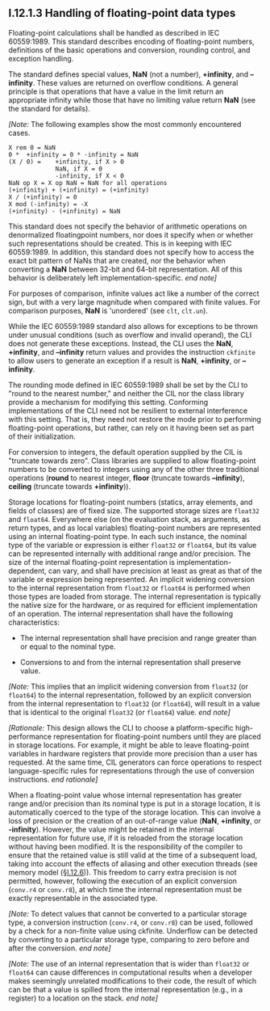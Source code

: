 ## I.12.1.3 Handling of floating-point data types

Floating-point calculations shall be handled as described in IEC 60559:1989. This standard describes encoding of floating-point numbers, definitions of the basic operations and conversion, rounding control, and exception handling.

The standard defines special values, **NaN** (not a number), **+infinity**, and **–infinity**. These values are returned on overflow conditions. A general principle is that operations that have a value in the limit return an appropriate infinity while those that have no limiting value return **NaN** (see the standard for details).

_[Note:_ The following examples show the most commonly encountered cases.

 ```
 X rem 0 = NaN
 0 *  +infinity = 0 * -infinity = NaN
 (X / 0) =    +infinity, if X > 0
              NaN, if X = 0
              -infinity, if X < 0
 NaN op X = X op NaN = NaN for all operations
 (+infinity) + (+infinity) = (+infinity)
 X / (+infinity) = 0
 X mod (-infinity) = -X
 (+infinity) - (+infinity) = NaN
 ```

This standard does not specify the behavior of arithmetic operations on denormalized floatingpoint numbers, nor does it specify when or whether such representations should be created. This is in keeping with IEC 60559:1989. In addition, this standard does not specify how to access the exact bit pattern of NaNs that are created, nor the behavior when converting a **NaN** between 32-bit and 64-bit representation. All of this behavior is deliberately left implementation-specific. _end note]_

For purposes of comparison, infinite values act like a number of the correct sign, but with a very large magnitude when compared with finite values. For comparison purposes, **NaN** is 'unordered' (see `clt`, `clt.un`).

While the IEC 60559:1989 standard also allows for exceptions to be thrown under unusual conditions (such as overflow and invalid operand), the CLI does not generate these exceptions. Instead, the CLI uses the **NaN**, **+infinity**, and **–infinity** return values and provides the instruction `ckfinite` to allow users to generate an exception if a result is **NaN**, **+infinity**, or **–infinity**.

The rounding mode defined in IEC 60559:1989 shall be set by the CLI to "round to the nearest number," and neither the CIL nor the class library provide a mechanism for modifying this setting. Conforming implementations of the CLI need not be resilient to external interference with this setting. That is, they need not restore the mode prior to performing floating-point operations, but rather, can rely on it having been set as part of their initialization.

For conversion to integers, the default operation supplied by the CIL is "truncate towards zero". Class libraries are supplied to allow floating-point numbers to be converted to integers using any of the other three traditional operations (**round** to nearest integer, **floor** (truncate towards **–infinity**), **ceiling** (truncate towards **+infinity**)).

Storage locations for floating-point numbers (statics, array elements, and fields of classes) are of fixed size. The supported storage sizes are `float32` and `float64`. Everywhere else (on the evaluation stack, as arguments, as return types, and as local variables) floating-point numbers are represented using an internal floating-point type. In each such instance, the nominal type of the variable or expression is either `float32` or `float64`, but its value can be represented internally with additional range and/or precision. The size of the internal floating-point representation is implementation-dependent, can vary, and shall have precision at least as great as that of the variable or expression being represented. An implicit widening conversion to the internal representation from `float32` or `float64` is performed when those types are loaded from storage. The internal representation is typically the native size for the hardware, or as required for efficient implementation of an operation. The internal representation shall have the following characteristics:

 * The internal representation shall have precision and range greater than or equal to the nominal type.

 * Conversions to and from the internal representation shall preserve value.

_[Note:_ This implies that an implicit widening conversion from `float32` (or `float64`) to the internal representation, followed by an explicit conversion from the internal representation to `float32` (or `float64`), will result in a value that is identical to the original `float32` (or `float64`) value. _end note]_

_[Rationale:_ This design allows the CLI to choose a platform-specific high-performance representation for floating-point numbers until they are placed in storage locations. For example, it might be able to leave floating-point variables in hardware registers that provide more precision than a user has requested. At the same time, CIL generators can force operations to respect language-specific rules for representations through the use of conversion instructions. _end rationale]_

When a floating-point value whose internal representation has greater range and/or precision than its nominal type is put in a storage location, it is automatically coerced to the type of the storage location. This can involve a loss of precision or the creation of an out-of-range value (**NaN**, **+infinity**, or **-infinity**). However, the value might be retained in the internal representation for future use, if it is reloaded from the storage location without having been modified.  It is the responsibility of the compiler to ensure that the retained value is still valid at the time of a subsequent load, taking into account the effects of aliasing and other execution threads (see memory model (§[I.12.6](#todo-missing-hyperlink))). This freedom to carry extra precision is not permitted, however, following the execution of an explicit conversion (`conv.r4` or `conv.r8`), at which time the internal representation must be exactly representable in the associated type.

_[Note:_ To detect values that cannot be converted to a particular storage type, a conversion instruction (`conv.r4`, or `conv.r8`) can be used, followed by a check for a non-finite value using ckfinite. Underflow can be detected  by converting to a particular storage type, comparing to zero before and after the conversion. _end note]_

_[Note:_ The use of an internal representation that is wider than `float32` or `float64` can cause differences in computational results when a developer makes seemingly unrelated modifications to their code, the result of which can be that a value is spilled from the internal representation (e.g., in a register) to a location on the stack. _end note]_
